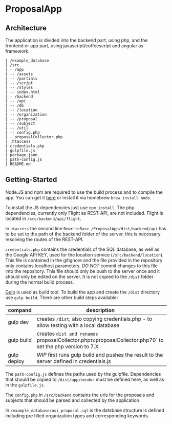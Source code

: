 # ProposalApp

## Architecture
The application is divided into the backend part, using php, and the frontend or app part, using javascript/coffeescript and angular as framework.
```
| /example_database
| /src
| - /app
| -- /assets
| -- /partials
| -- /script
| -- /styles
| -- index.html
| - /backend
| -- /api
| -- /db
| -- /location
| -- /organization
| -- /proposal
| -- /subject
| -- /util
| -- config.php
| - proposalCollector.php
| .htaccess
| credentials.php
| gulpfile.js
| package.json
| path-config.js
| README.md
```

## Getting-Started
Node.JS and npm are required to use the build process and to compile the app. You can get it [here](https://nodejs.org/en/) or install it via homebrew `brew install node`.

To install the JS dependencies just use `npm install`. The php dependencies, currently only Flight as REST-API, are not included. Flight is located in `/src/backend/api/flight`.

In `htaccess` the second line `RewriteBase /ProposalApp/dist/backend/api` has to be set to the path of the backend folder of the server, this is necessary resolving the routes of the REST-API.

`credentials.php` contains the credentials of the SQL database, as well as the Google API KEY, used for the location service (`/src/backend/location`). This file is contained in the gitignore and the file provided in the repository only contains localhost parameters.
*DO NOT* commit changes to this file into the repository. This file should only be push to the server once and it should only be edited on the server. It is not copied to the `/dist` folder during the normal build process.

[Gulp](http://gulpjs.com/) is used as build tool. To build the app and create the `/dist` directory use `gulp build`.
There are other build steps available:

compand | description
--------|------------
gulp dev | creates `/dist`, also copying credentials.php - to allow testing with a local database
gulp build | creates `dist and renames `proposalCollector.php` to `proposalCollector.php70` to set the php version to 7.X
gulp deploy | *WIP* first runs gulp build and pushes the result to the server defined in credentials.js

The `path-config.js` defines the paths used by the gulpfile. Dependencies that should be copied to `/dist/app/vendor` must be defined here, as well as in the `gulpfile.js`.

The `config.php` in `/src/backend` contains the urls for the proposals and subjects that should be parsed and collected by the application.

In `/example_database/usi_proposal.sql` is the database structure is defined including pre filled organization types and corresponding keywords.

